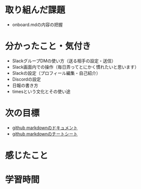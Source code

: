 # 取り組んだ課題
- onboard.mdの内容の把握

# 分かったこと・気付き
- SlackグループDMの使い方（送る相手の設定・送信）
- Slack画面内での操作（毎日弄ってとにかく慣れたいと思います）
- Slackの設定（プロフィール編集・自己紹介）
- Discordの設定
- 日報の書き方
- timesという文化とその使い途

# 次の目標
- [github markdownのドキュメント](https://docs.github.com/ja/get-started/writing-on-github/getting-started-with-writing-and-formatting-on-github/basic-writing-and-formatting-syntax)
- [github markdownのチートシート](https://gist.github.com/mignonstyle/083c9e1651d7734f84c99b8cf49d57fa)
# 感じたこと
# 学習時間
